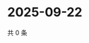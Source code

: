 # 2025-09-22

共 0 条

<!-- BEGIN ZHIHUVIDEO -->
<!-- 最后更新时间 Mon Sep 22 2025 01:08:52 GMT+0800 (China Standard Time) -->

<!-- END ZHIHUVIDEO -->
